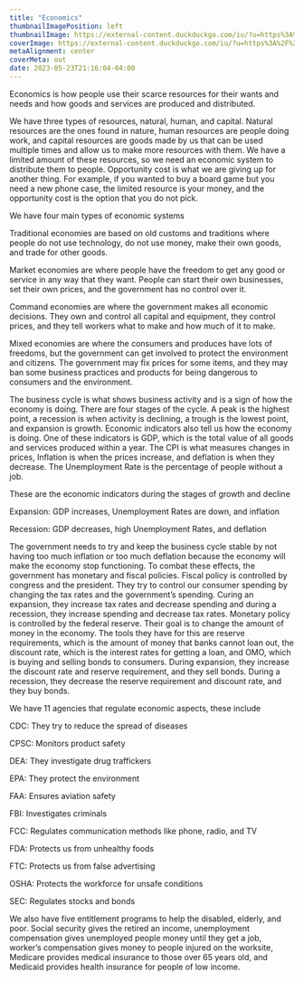```yaml
---
title: "Economics"
thumbnailImagePosition: left
thumbnailImage: https://external-content.duckduckgo.com/iu/?u=https%3A%2F%2Fimages.pexels.com%2Fphotos%2F3483098%2Fpexels-photo-3483098.jpeg%3Fcs%3Dsrgb%26dl%3D100-us-dollar-banknotes-3483098.jpg%26fm%3Djpg&f=1&nofb=1&ipt=a19602a108c5fcf07ed1815092a3cfb1af60a2fe9f677a418e15f725d5aee221&ipo=images
coverImage: https://external-content.duckduckgo.com/iu/?u=https%3A%2F%2Fimages.pexels.com%2Fphotos%2F3483098%2Fpexels-photo-3483098.jpeg%3Fcs%3Dsrgb%26dl%3D100-us-dollar-banknotes-3483098.jpg%26fm%3Djpg&f=1&nofb=1&ipt=a19602a108c5fcf07ed1815092a3cfb1af60a2fe9f677a418e15f725d5aee221&ipo=images
metaAlignment: center
coverMeta: out
date: 2023-05-23T21:16:04-04:00
---
```

Economics is how people use their scarce resources for their wants and needs and how goods and services are produced and distributed. 

We have three types of resources, natural, human, and capital. Natural resources are the ones found in nature, human resources are people doing work, and capital resources are goods made by us that can be used multiple times and allow us to make more resources with them. We have a limited amount of these resources, so we need an economic system to distribute them to people. Opportunity cost is what we are giving up for another thing. For example, if you wanted to buy a board game but you need a new phone case, the limited resource is your money, and the opportunity cost is the option that you do not pick. 

We have four main types of economic systems 

Traditional economies are based on old customs and traditions where people do not use technology, do not use money, make their own goods, and trade for other goods. 

Market economies are where people have the freedom to get any good or service in any way that they want. People can start their own businesses, set their own prices, and the government has no control over it. 

Command economies are where the government makes all economic decisions. They own and control all capital and equipment, they control prices, and they tell workers what to make and how much of it to make. 

Mixed economies are where the consumers and produces have lots of freedoms, but the government can get involved to protect the environment and citizens. The government may fix prices for some items, and they may ban some business practices and products for being dangerous to consumers and the environment. 

The business cycle is what shows business activity and is a sign of how the economy is doing. There are four stages of the cycle. A peak is the highest point, a recession is when activity is declining, a trough is the lowest point, and expansion is growth. Economic indicators also tell us how the economy is doing. One of these indicators is GDP, which is the total value of all goods and services produced within a year. The CPI is what measures changes in prices, Inflation is when the prices increase, and deflation is when they decrease. The Unemployment Rate is the percentage of people without a job.  

These are the economic indicators during the stages of growth and decline 

Expansion: GDP increases, Unemployment Rates are down, and inflation 

Recession: GDP decreases, high Unemployment Rates, and deflation  

The government needs to try and keep the business cycle stable by not having too much inflation or too much deflation because the economy will make the economy stop functioning. To combat these effects, the government has monetary and fiscal policies. Fiscal policy is controlled by congress and the president. They try to control our consumer spending by changing the tax rates and the government’s spending. Curing an expansion, they increase tax rates and decrease spending and during a recession, they increase spending and decrease tax rates. Monetary policy is controlled by the federal reserve. Their goal is to change the amount of money in the economy. The tools they have for this are reserve requirements, which is the amount of money that banks cannot loan out, the discount rate, which is the interest rates for getting a loan, and OMO, which is buying and selling bonds to consumers. During expansion, they increase the discount rate and reserve requirement, and they sell bonds. During a recession, they decrease the reserve requirement and discount rate, and they buy bonds. 

We have 11 agencies that regulate economic aspects, these include 

CDC: They try to reduce the spread of diseases 

CPSC: Monitors product safety  

DEA: They investigate drug traffickers 

EPA: They protect the environment 

FAA: Ensures aviation safety 

FBI: Investigates criminals 

FCC: Regulates communication methods like phone, radio, and TV 

FDA: Protects us from unhealthy foods 

FTC: Protects us from false advertising 

OSHA: Protects the workforce for unsafe conditions 

SEC: Regulates stocks and bonds 

We also have five entitlement programs to help the disabled, elderly, and poor. Social security gives the retired an income, unemployment compensation gives unemployed people money until they get a job, worker’s compensation gives money to people injured on the worksite, Medicare provides medical insurance to those over 65 years old, and Medicaid provides health insurance for people of low income. 
